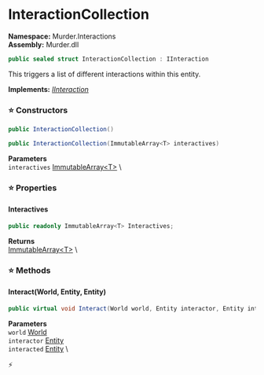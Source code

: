 # InteractionCollection

**Namespace:** Murder.Interactions \
**Assembly:** Murder.dll

```csharp
public sealed struct InteractionCollection : IInteraction
```

This triggers a list of different interactions within this entity.

**Implements:** _[IInteraction](../..//Bang/Interactions/IInteraction.html)_

### ⭐ Constructors
```csharp
public InteractionCollection()
```

```csharp
public InteractionCollection(ImmutableArray<T> interactives)
```

**Parameters** \
`interactives` [ImmutableArray\<T\>](https://learn.microsoft.com/en-us/dotnet/api/System.Collections.Immutable.ImmutableArray-1?view=net-7.0) \

### ⭐ Properties
#### Interactives
```csharp
public readonly ImmutableArray<T> Interactives;
```

**Returns** \
[ImmutableArray\<T\>](https://learn.microsoft.com/en-us/dotnet/api/System.Collections.Immutable.ImmutableArray-1?view=net-7.0) \
### ⭐ Methods
#### Interact(World, Entity, Entity)
```csharp
public virtual void Interact(World world, Entity interactor, Entity interacted)
```

**Parameters** \
`world` [World](../..//Bang/World.html) \
`interactor` [Entity](../..//Bang/Entities/Entity.html) \
`interacted` [Entity](../..//Bang/Entities/Entity.html) \



⚡